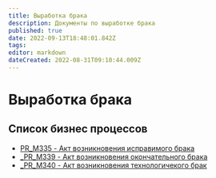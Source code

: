 ```yaml
---
title: Выработка брака
description: Документы по выработке брака
published: true
date: 2022-09-13T18:48:01.842Z
tags: 
editor: markdown
dateCreated: 2022-08-31T09:10:44.009Z
---
```


# Выработка брака

## Список бизнес процессов

* [PR\_M335 - Акт возникновения исправимого брака](../../../uchet/dokumenty-vyrabotki/vyrabotka/akt-vozniknoveniya-ispravimogo-braka.md)
* [\_PR\_M339 - Акт возникновения окончательного брака](../../../uchet/dokumenty-vyrabotki/vyrabotka/akt-vozniknoveniya-okonchatelnogo-braka.md)
* [\_PR\_M340 - Акт возникновения технологичекого брак](../../../uchet/dokumenty-vyrabotki/vyrabotka/akt-vozniknoveniya-tekhnologichekogo-braka.md)
